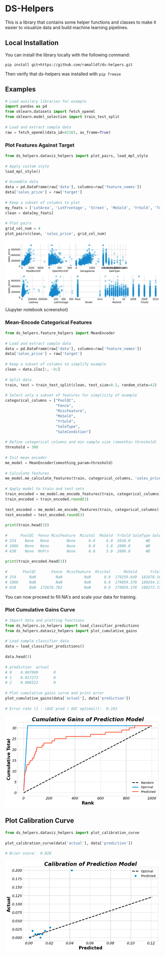 # DS-Helpers

This is a library that contains some helper functions and classes to make it easier to visualize data and build machine learning pipelines.


## Local Installation

You can install the library locally with the following command:

`pip install git+https://github.com/ramalldf/ds-helpers.git`

Then verify that ds-helpers was installed with `pip freeze` 

## Examples
```Python
# Load auxilary libraries for example
import pandas as pd
from sklearn.datasets import fetch_openml
from sklearn.model_selection import train_test_split

# Load and extract sample data
raw = fetch_openml(data_id=42165, as_frame=True)

```

### Plot Features Against Target
```Python
from ds_helpers.dataviz_helpers import plot_pairs, load_mpl_style

# Apply custom style
load_mpl_style()

# Assemble data
data = pd.DataFrame(raw['data'], columns=raw['feature_names'])
data['sales_price'] = raw['target']

# Keep a subset of columns to plot
my_feats = ['LotArea', 'LotFrontage', 'Street', 'MoSold', 'YrSold', 'TotalBsmtSF', 'OpenPorchSF', 'GarageArea', 'SaleType', 'sales_price']
clean = data[my_feats]

# Plot pairs
grid_col_num = 4
plot_pairs(clean, 'sales_price', grid_col_num)

```

![cal_curve](ds_helpers/data/scatter_pairs.png)
(Jupyter notebook screenshot)



### Mean-Encode Categorical Features

```Python
from ds_helpers.feature_helpers import MeanEncoder

# Load and extract sample data
data = pd.DataFrame(raw['data'], columns=raw['feature_names'])
data['sales_price'] = raw['target']

# Keep a subset of columns to simplify example
clean = data.iloc[:, -9:]

# Split data
train, test = train_test_split(clean, test_size=0.2, random_state=42)

# Select only a subset of features for simplicity of example
categorical_columns = ["PoolQC",
                       "Fence",
                       "MiscFeature",
                       "MoSold",
                       "YrSold",
                       "SaleType",
                       "SaleCondition"]

# Define categorical columns and min sample size (smoothin threshold)
threshold = 300

# Init mean encoder 
me_model = MeanEncoder(smoothing_param=threshold)

# Calculate features
me_model.me_calculate_features(train, categorical_columns, 'sales_price')

# Apply model to train and test sets
train_encoded = me_model.me_encode_features(train, categorical_columns)
train_encoded = train_encoded.round(3)

test_encoded = me_model.me_encode_features(train, categorical_columns)
test_encoded = test_encoded.round(3)

print(train.head(3))

#      PoolQC  Fence MiscFeature  MiscVal  MoSold  YrSold SaleType SaleCondition  sales_price
# 254    None   None        None      0.0     6.0  2010.0       WD        Normal     145000.0
# 1066   None   None        None      0.0     5.0  2009.0       WD        Normal     178000.0
# 638    None  MnPrv        None      0.0     5.0  2008.0       WD        Normal      85000.0

print(train_encoded.head(3))

#       PoolQC       Fence  MiscFeature  MiscVal      MoSold      YrSold    SaleType  SaleCondition  sales_price
# 254      NaN         NaN          NaN      0.0  179259.649  181878.164  176309.194     177045.741     145000.0
# 1066     NaN         NaN          NaN      0.0  179059.378  180264.171  176309.194     177045.741     178000.0
# 638      NaN  172676.782          NaN      0.0  179059.378  180273.728  176309.194     177045.741      85000.0

```


You can now proceed to fill NA's and scale your data for training.

### Plot Cumulative Gains Curve

```python
# Import data and plotting functions
from ds_helpers.io_helpers import load_classifier_predictions
from ds_helpers.dataviz_helpers import plot_cumulative_gains

# Load sample classifier data
data = load_classifier_predictions()

data.head(3)

# prediction  actual
# 0    0.007040       0
# 1    0.017273       0
# 2    0.008522       0

# Plot cumulative gains curve and print error
plot_cumulative_gains(data['actual'], data['prediction'])

# Error rate (1 - (AUC pred / AUC optimal)):  0.163
```

![cumgains_curve](ds_helpers/data/cumulative_gains_curve.png)

## Plot Calibration Curve
```Python
from ds_helpers.dataviz_helpers import plot_calibration_curve

plot_calibration_curve(data['actual'], data['prediction'])

# Brier score:  0.028
```

![cal_curve](ds_helpers/data/calibration_curve.png)
